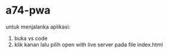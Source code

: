 # a74-pwa
untuk menjalanka aplikasi:
1. buka vs code
2. klik kanan lalu pilih open with live server pada file index.html